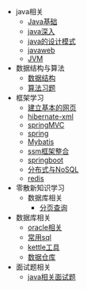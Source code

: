 * java相关
  * [Java基础](./document/java/guide.md)  
  * [java深入](./document/java/javaMore.md)
  * [java的设计模式](./document/java/javaDesign.md)
  * [javaweb](./document/java/javaweb.md)
  * [JVM](./document/java/JVM.md)
* 数据结构与算法
  * [数据结构](./document/dataStructure/dataStructure.md)
  * [算法习题](./document/dataStructure/arithmetic.md)
* 框架学习
  * [建立基本的网页](./document/idea/web.md)
  * [hibernate-xml](./document/framework/hibernate-xml.md)  
  * [springMVC](./document/framework/springMVC.md)
  * [spring](./document/framework/spring.md)
  * [Mybatis](./document/framework/Mybatis.md)
  * [ssm框架整合](./document/framework/ssm.md)
  * [springboot](./document/framework/springboot.md)
  * [分布式与NoSQL](./document/framework/NoSql/nosqlother.md)
  * [redis](./document/framework/NoSql/redis.md)
* 零散新知识学习
  * 数据库相关
    * [分页查询](./document/develop-tech/datebase/paging_query.md)
* 数据库相关
  * [oracle相关](./document/sql/oracle/sql_ofen.md)
  * [常用sql](./document/sql/sql_language/sql_ofen.md)
  * [kettle工具](./document/sql/other/kettle.md)
  * [数据仓库](./document/sql/other/DB_Info.md)
* 面试题相关
  * [java相关面试题](./document/face/java/interview.md)

